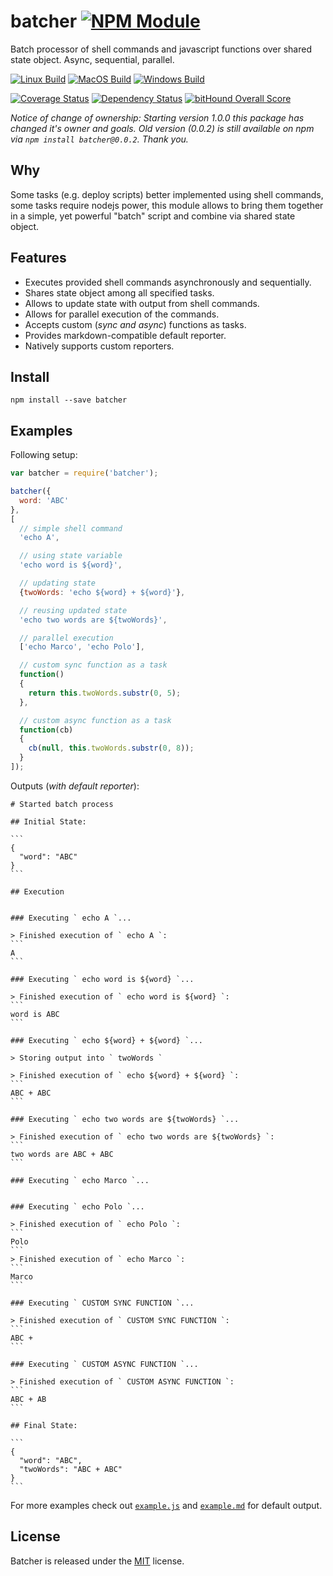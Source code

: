 # batcher [![NPM Module](https://img.shields.io/npm/v/batcher.svg?style=flat)](https://www.npmjs.com/package/batcher)

Batch processor of shell commands and javascript functions over shared state object. Async, sequential, parallel.

[![Linux Build](https://img.shields.io/travis/alexindigo/batcher/master.svg?label=linux:0.12-6.x&style=flat)](https://travis-ci.org/alexindigo/batcher)
[![MacOS Build](https://img.shields.io/travis/alexindigo/batcher/master.svg?label=macos:0.12-6.x&style=flat)](https://travis-ci.org/alexindigo/batcher)
[![Windows Build](https://img.shields.io/appveyor/ci/alexindigo/batcher/master.svg?label=windows:0.12-6.x&style=flat)](https://ci.appveyor.com/project/alexindigo/batcher)

[![Coverage Status](https://img.shields.io/coveralls/alexindigo/batcher/master.svg?style=flat)](https://coveralls.io/github/alexindigo/batcher?branch=master)
[![Dependency Status](https://img.shields.io/david/alexindigo/batcher/master.svg?style=flat)](https://david-dm.org/alexindigo/batcher)
[![bitHound Overall Score](https://www.bithound.io/github/alexindigo/batcher/badges/score.svg)](https://www.bithound.io/github/alexindigo/batcher)

*Notice of change of ownership: Starting version 1.0.0 this package has changed it's owner and goals. Old version (0.0.2) is still available on npm via `npm install batcher@0.0.2`. Thank you.*

## Why

Some tasks (e.g. deploy scripts) better implemented using shell commands, some tasks require nodejs power, this module allows to bring them together in a simple, yet powerful "batch" script and combine via shared state object.

## Features

- Executes provided shell commands asynchronously and sequentially.
- Shares state object among all specified tasks.
- Allows to update state with output from shell commands.
- Allows for parallel execution of the commands.
- Accepts custom (*sync and async*) functions as tasks.
- Provides markdown-compatible default reporter.
- Natively supports custom reporters.

## Install

```
npm install --save batcher
```

## Examples

Following setup:

```javascript
var batcher = require('batcher');

batcher({
  word: 'ABC'
},
[
  // simple shell command
  'echo A',

  // using state variable
  'echo word is ${word}',

  // updating state
  {twoWords: 'echo ${word} + ${word}'},

  // reusing updated state
  'echo two words are ${twoWords}',

  // parallel execution
  ['echo Marco', 'echo Polo'],

  // custom sync function as a task
  function()
  {
    return this.twoWords.substr(0, 5);
  },

  // custom async function as a task
  function(cb)
  {
    cb(null, this.twoWords.substr(0, 8));
  }
]);
```

Outputs (*with default reporter*):

    # Started batch process

    ## Initial State:

    ```
    {
      "word": "ABC"
    }
    ```

    ## Execution


    ### Executing ` echo A `...

    > Finished execution of ` echo A `:
    ```
    A
    ```

    ### Executing ` echo word is ${word} `...

    > Finished execution of ` echo word is ${word} `:
    ```
    word is ABC
    ```

    ### Executing ` echo ${word} + ${word} `...

    > Storing output into ` twoWords `

    > Finished execution of ` echo ${word} + ${word} `:
    ```
    ABC + ABC
    ```

    ### Executing ` echo two words are ${twoWords} `...

    > Finished execution of ` echo two words are ${twoWords} `:
    ```
    two words are ABC + ABC
    ```

    ### Executing ` echo Marco `...


    ### Executing ` echo Polo `...

    > Finished execution of ` echo Polo `:
    ```
    Polo
    ```
    > Finished execution of ` echo Marco `:
    ```
    Marco
    ```

    ### Executing ` CUSTOM SYNC FUNCTION `...

    > Finished execution of ` CUSTOM SYNC FUNCTION `:
    ```
    ABC +
    ```

    ### Executing ` CUSTOM ASYNC FUNCTION `...

    > Finished execution of ` CUSTOM ASYNC FUNCTION `:
    ```
    ABC + AB
    ```

    ## Final State:

    ```
    {
      "word": "ABC",
      "twoWords": "ABC + ABC"
    }
    ```

For more examples check out [`example.js`](example.js) and [`example.md`](example.md) for default output.

## License

Batcher is released under the [MIT](LICENSE) license.
